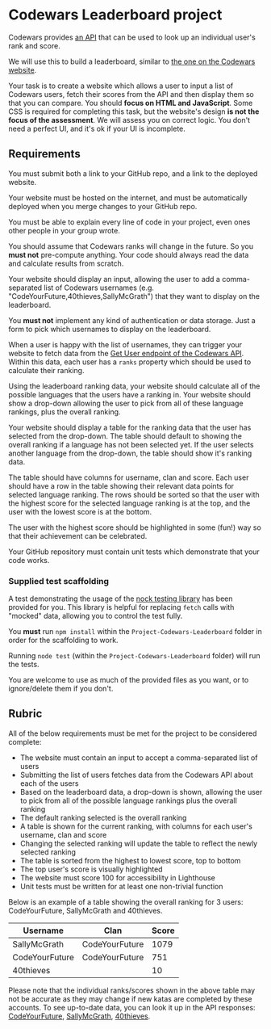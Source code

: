 # Codewars Leaderboard project

Codewars provides [an API](https://dev.codewars.com/) that can be used to look up an individual user's rank and score.

We will use this to build a leaderboard, similar to [the one on the Codewars website](https://www.codewars.com/users/leaderboard/ranks).

Your task is to create a website which allows a user to input a list of Codewars users, fetch their scores from the API and then display them so that you can compare. You should **focus on HTML and JavaScript**. Some CSS is required for completing this task, but the website's design **is not the focus of the assessment**. We will assess you on correct logic. You don't need a perfect UI, and it's ok if your UI is incomplete.

## Requirements

<!-- TODO: Decide whether this is an individual or group project, then include instructions here -->

You must submit both a link to your GitHub repo, and a link to the deployed website.

Your website must be hosted on the internet, and must be automatically deployed when you merge changes to your GitHub repo.

You must be able to explain every line of code in your project, even ones other people in your group wrote.

You should assume that Codewars ranks will change in the future. So you **must not** pre-compute anything. Your code should always read the data and calculate results from scratch.

Your website should display an input, allowing the user to add a comma-separated list of Codewars usernames (e.g. "CodeYourFuture,40thieves,SallyMcGrath") that they want to display on the leaderboard.

You **must not** implement any kind of authentication or data storage. Just a form to pick which usernames to display on the leaderboard.

When a user is happy with the list of usernames, they can trigger your website to fetch data from the [Get User endpoint of the Codewars API](https://dev.codewars.com/#get-user). Within this data, each user has a `ranks` property which should be used to calculate their ranking.

Using the leaderboard ranking data, your website should calculate all of the possible languages that the users have a ranking in. Your website should show a drop-down allowing the user to pick from all of these language rankings, plus the overall ranking.

Your website should display a table for the ranking data that the user has selected from the drop-down. The table should default to showing the overall ranking if a language has not been selected yet. If the user selects another language from the drop-down, the table should show it's ranking data.

The table should have columns for username, clan and score. Each user should have a row in the table showing their relevant data points for selected language ranking. The rows should be sorted so that the user with the highest score for the selected language ranking is at the top, and the user with the lowest score is at the bottom.

The user with the highest score should be highlighted in some (fun!) way so that their achievement can be celebrated.

Your GitHub repository must contain unit tests which demonstrate that your code works.

### Supplied test scaffolding

A test demonstrating the usage of the [nock testing library](https://github.com/nock/nock) has been provided for you. This library is helpful for replacing `fetch` calls with "mocked" data, allowing you to control the test fully.

You **must** run `npm install` within the `Project-Codewars-Leaderboard` folder in order for the scaffolding to work.

Running `node test` (within the `Project-Codewars-Leaderboard` folder) will run the tests.

You are welcome to use as much of the provided files as you want, or to ignore/delete them if you don't.

## Rubric

All of the below requirements must be met for the project to be considered complete:

- The website must contain an input to accept a comma-separated list of users
- Submitting the list of users fetches data from the Codewars API about each of the users
- Based on the leaderboard data, a drop-down is shown, allowing the user to pick from all of the possible language rankings plus the overall ranking
- The default ranking selected is the overall ranking
- A table is shown for the current ranking, with columns for each user's username, clan and score
- Changing the selected ranking will update the table to reflect the newly selected ranking
- The table is sorted from the highest to lowest score, top to bottom
- The top user's score is visually highlighted
- The website must score 100 for accessibility in Lighthouse
- Unit tests must be written for at least one non-trivial function

Below is an example of a table showing the overall ranking for 3 users: CodeYourFuture, SallyMcGrath and 40thieves.

| Username       | Clan           | Score |
| -------------- | -------------- | ----- |
| SallyMcGrath   | CodeYourFuture | 1079  |
| CodeYourFuture | CodeYourFuture | 751   |
| 40thieves      |                | 10    |

Please note that the individual ranks/scores shown in the above table may not be accurate as they may change if new katas are completed by these accounts. To see up-to-date data, you can look it up in the API responses: [CodeYourFuture](https://www.codewars.com/api/v1/users/CodeYourFuture), [SallyMcGrath](https://www.codewars.com/api/v1/users/SallyMcGrath), [40thieves](https://www.codewars.com/api/v1/users/40thieves).
